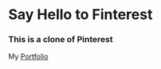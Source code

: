# Say Hello to Finterest
### This is a clone of Pinterest

My [Portfolio](www.christkho.herokuapp.com)
